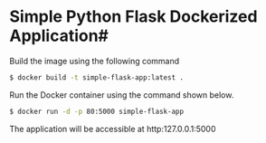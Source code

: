 # Simple Python Flask Dockerized Application#

Build the image using the following command

```bash
$ docker build -t simple-flask-app:latest .
```

Run the Docker container using the command shown below.

```bash
$ docker run -d -p 80:5000 simple-flask-app
```

The application will be accessible at http:127.0.0.1:5000